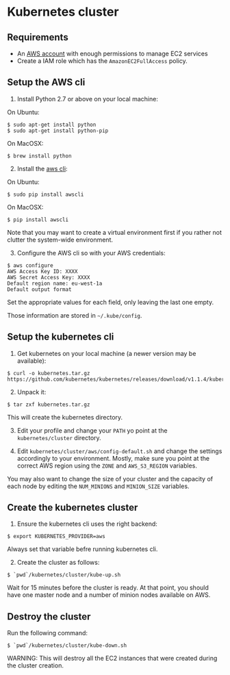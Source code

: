 Kubernetes cluster
==================

Requirements
------------

* An [AWS account](https://console.aws.amazon.com) with enough permissions to manage EC2 services
* Create a IAM role which has the `AmazonEC2FullAccess` policy.

Setup the AWS cli
-----------------

1. Install Python 2.7 or above on your local machine:

On Ubuntu:

```
$ sudo apt-get install python
$ sudo apt-get install python-pip
```

On MacOSX:

```
$ brew install python
```

2. Install the [aws cli](https://aws.amazon.com/fr/cli/):

On Ubuntu:

```
$ sudo pip install awscli
```

On MacOSX:

```
$ pip install awscli
```

Note that you may want to create a virtual environment
first if you rather not clutter the system-wide environment.


3. Configure the AWS cli so with your AWS credentials:

```
$ aws configure
AWS Access Key ID: XXXX
AWS Secret Access Key: XXXX
Default region name: eu-west-1a
Default output format
```

Set the appropriate values for each field, only leaving the last one empty.

Those information are stored in `~/.kube/config`.


Setup the kubernetes cli
------------------------

1. Get kubernetes on your local machine (a newer version may be available):

```
$ curl -o kubernetes.tar.gz https://github.com/kubernetes/kubernetes/releases/download/v1.1.4/kubernetes.tar.gz
```

2. Unpack it:

```
$ tar zxf kubernetes.tar.gz
```

This will create the kubernetes directory.

3. Edit your profile and change your `PATH` yo point at the `kubernetes/cluster` directory.

4. Edit `kubernetes/cluster/aws/config-default.sh` and
change the settings accordingly to your environment. Mostly, make sure
you point at the correct AWS region using the `ZONE` and `AWS_S3_REGION` variables.

You may also want to change the size of your cluster and the
capacity of each node by editing the `NUM_MINIONS` and `MINION_SIZE`
variables.

Create the kubernetes cluster
-----------------------------

1. Ensure the kubernetes cli uses the right backend:

```
$ export KUBERNETES_PROVIDER=aws
```

Always set that variable befre running kubernetes cli.

2. Create the cluster as follows:
```
$ `pwd`/kubernetes/cluster/kube-up.sh
```
Wait for 15 minutes before the cluster is ready. At that point,
you should have one master node and a number of minion nodes
available on AWS.

Destroy the cluster
-------------------

Run the following command:
```
$ `pwd`/kubernetes/cluster/kube-down.sh
```

WARNING: This will destroy all the EC2 instances that were
created during the cluster creation.

